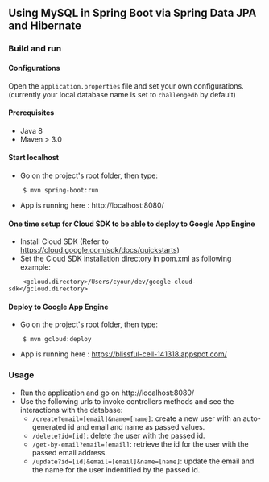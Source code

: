 ## Using MySQL in Spring Boot via Spring Data JPA and Hibernate

### Build and run

#### Configurations

Open the `application.properties` file and set your own configurations. (currently your local database name is set to `challengedb` by default)

#### Prerequisites

- Java 8
- Maven > 3.0

#### Start localhost

* Go on the project's root folder, then type:
```
    $ mvn spring-boot:run
```
* App is running here : http://localhost:8080/

#### One time setup for Cloud SDK to be able to deploy to Google App Engine
* Install Cloud SDK (Refer to https://cloud.google.com/sdk/docs/quickstarts)
* Set the Cloud SDK installation directory in pom.xml as following example:
```
    <gcloud.directory>/Users/cyoun/dev/google-cloud-sdk</gcloud.directory>
```


#### Deploy to Google App Engine

* Go on the project's root folder, then type:
```
    $ mvn gcloud:deploy
```
* App is running here : https://blissful-cell-141318.appspot.com/


### Usage

- Run the application and go on http://localhost:8080/
- Use the following urls to invoke controllers methods and see the interactions
  with the database:
    * `/create?email=[email]&name=[name]`: create a new user with an auto-generated id and email and name as passed values.
    * `/delete?id=[id]`: delete the user with the passed id.
    * `/get-by-email?email=[email]`: retrieve the id for the user with the passed email address.
    * `/update?id=[id]&email=[email]&name=[name]`: update the email and the name for the user indentified by the passed id.
